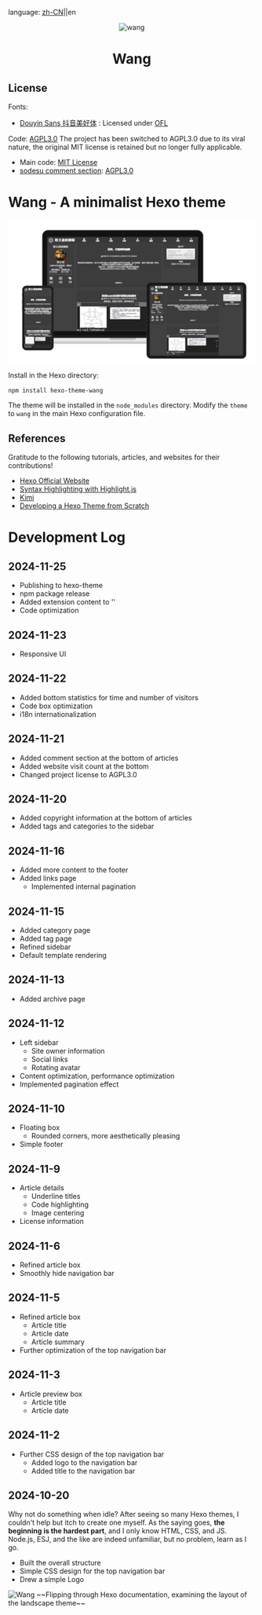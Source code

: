 language: [zh-CN](README.md)||en
<center>
<img src="https://i.ibb.co/9HSNt5c/wang.png" alt="wang" border="0" width="80" height="80">

# Wang
</center>

## License
Fonts:
 + [Douyin Sans 抖音美好体](https://fonts.zeoseven.com/zh-CN/items/84/) : Licensed under [OFL](FONT-LICENSE)

Code: [AGPL3.0](LICENSE) 
   The project has been switched to AGPL3.0 due to its viral nature, the original MIT license is retained but no longer fully applicable.
 + Main code: [MIT License](MIT_LICENSE)
 + [sodesu comment section](https://github.com/BeiyanYunyi/sodesu): [AGPL3.0](https://github.com/BeiyanYunyi/sodesu/blob/main/LICENSE) 

# Wang - A minimalist Hexo theme

![Wang](wang.png)

Install in the Hexo directory:
```
npm install hexo-theme-wang
```

The theme will be installed in the `node_modules` directory.
Modify the `theme` to `wang` in the main Hexo configuration file.

## References
Gratitude to the following tutorials, articles, and websites for their contributions!
 + [Hexo Official Website](https://hexo.io/) 
 + [Syntax Highlighting with Highlight.js](https://highlightjs.org/) 
 + [Kimi](https://kimi.moonshot.cn/) 
 + [Developing a Hexo Theme from Scratch](https://liuyib.github.io/2019/08/20/develop-hexo-theme-from-0-to-1/) 

# Development Log
## 2024-11-25
 + Publishing to hexo-theme
 + npm package release
 + Added extension content to '<head>'
 + Code optimization
## 2024-11-23
 + Responsive UI
## 2024-11-22
 + Added bottom statistics for time and number of visitors
 + Code box optimization
 + i18n internationalization

## 2024-11-21
 + Added comment section at the bottom of articles
 + Added website visit count at the bottom
 + Changed project license to AGPL3.0

## 2024-11-20
+ Added copyright information at the bottom of articles
+ Added tags and categories to the sidebar
## 2024-11-16
+ Added more content to the footer
+ Added links page
  + Implemented internal pagination
## 2024-11-15
 + Added category page
 + Added tag page
 + Refined sidebar
 + Default template rendering
## 2024-11-13
 + Added archive page

## 2024-11-12
+ Left sidebar
  + Site owner information
  + Social links
  + Rotating avatar
+ Content optimization, performance optimization
+ Implemented pagination effect
  
## 2024-11-10
+ Floating box
  + Rounded corners, more aesthetically pleasing
+ Simple footer

## 2024-11-9
+ Article details
  + Underline titles
  + Code highlighting
  + Image centering
+ License information

## 2024-11-6
+ Refined article box
+ Smoothly hide navigation bar

## 2024-11-5
+ Refined article box
  + Article title
  + Article date
  + Article summary
+ Further optimization of the top navigation bar

## 2024-11-3
+ Article preview box
  + Article title
  + Article date

## 2024-11-2        
+ Further CSS design of the top navigation bar
  + Added logo to the navigation bar
  + Added title to the navigation bar

## 2024-10-20
Why not do something when idle? After seeing so many Hexo themes, I couldn't help but itch to create one myself. As the saying goes, **the beginning is the hardest part**, and I only know HTML, CSS, and JS. Node.js, ESJ, and the like are indeed unfamiliar, but no problem, learn as I go.

+ Built the overall structure
+ Simple CSS design for the top navigation bar
+ Drew a simple Logo
<img src="https://i.ibb.co/9HSNt5c/wang.png" alt="Wang" border="0" width="80" height="80">
~~Flipping through Hexo documentation, examining the layout of the landscape theme~~